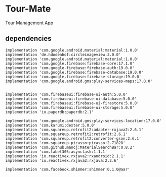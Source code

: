 # Tour-Mate
Tour Management App

## dependencies

    implementation 'com.google.android.material:material:1.0.0'
    implementation 'de.hdodenhof:circleimageview:3.0.0'
    implementation 'com.google.android.material:material:1.0.0'
    implementation 'com.google.firebase:firebase-core:17.1.0'
    implementation 'com.google.firebase:firebase-auth:19.0.0'
    implementation 'com.google.firebase:firebase-database:19.0.0'
    implementation 'com.google.firebase:firebase-storage:19.0.0'
    implementation 'com.google.android.gms:play-services-maps:17.0.0'


    implementation 'com.firebaseui:firebase-ui-auth:5.0.0'
    implementation 'com.firebaseui:firebase-ui-database:5.0.0'
    implementation 'com.firebaseui:firebase-ui-firestore:5.0.0'
    implementation 'com.firebaseui:firebase-ui-storage:5.0.0'
    implementation 'io.paperdb:paperdb:2.1'

    implementation 'com.google.android.gms:play-services-location:17.0.0'
    implementation 'com.karumi:dexter:5.0.0'
    implementation 'com.squareup.retrofit2:adapter-rxjava2:2.6.1'
    implementation 'com.squareup.retrofit2:retrofit:2.6.1'
    implementation 'com.squareup.retrofit2:converter-gson:2.6.1'
    implementation 'com.squareup.picasso:picasso:2.71828'
    implementation 'com.github.mancj:MaterialSearchBar:0.8.2'
    implementation 'com.label305:asynctask:1.1.1'
    implementation 'io.reactivex.rxjava2:rxandroid:2.1.1'
    implementation 'io.reactivex.rxjava2:rxjava:2.2.6'

    implementation 'com.facebook.shimmer:shimmer:0.1.0@aar'
